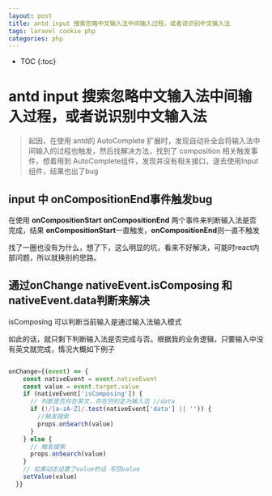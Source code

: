 ```yaml
---
layout: post
title: antd input 搜索忽略中文输入法中间输入过程，或者说识别中文输入法
tags: laravel cookie php
categories: php
---
```


* TOC
{:toc}

# antd input 搜索忽略中文输入法中间输入过程，或者说识别中文输入法

> 起因，在使用 antd的 AutoComplete 扩展时，发现自动补全会将输入法中间输入的过程也触发，然后找解决方法，找到了 composition 相关触发事件，想着用到 AutoComplete组件，发现并没有相关接口，遂去使用Input组件，结果也出了bug

## input 中 onCompositionEnd事件触发bug

在使用 **onCompositionStart**  **onCompositionEnd**  两个事件来判断输入法是否完成，结果 **onCompositionStart**一直触发，**onCompositionEnd**则一直不触发

找了一圈也没有为什么，想了下，这么明显的坑，看来不好解决，可能时react内部问题，所以就换别的思路。

## 通过onChange nativeEvent.isComposing 和 nativeEvent.data判断来解决

isComposing 可以判断当前输入是通过输入法输入模式

如此的话，就只剩下判断输入法是否完成与否。根据我的业务逻辑，只要输入中没有英文就完成，情况大概如下例子

```javascript

onChange={(event) => {
    const nativeEvent = event.nativeEvent
    const value = event.target.value
    if (nativeEvent['isComposing']) {
      // 判断是否存在英文，存在则判定为输入法 //data
      if (!/[a-zA-Z]/.test(nativeEvent['data'] || '')) {
        //触发搜索
        props.onSearch(value)
      }
    } else {
      // 触发搜索
      props.onSearch(value)
    }
    // 如果动态设置了value的话 写回value
    setValue(value)
  }}
```
